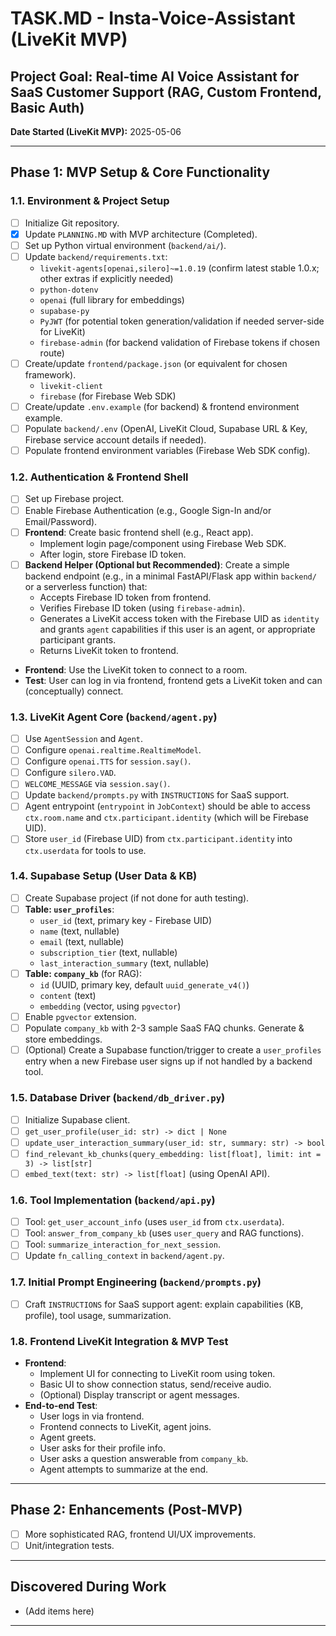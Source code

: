 # TASK.MD - Insta-Voice-Assistant (LiveKit MVP)

## Project Goal: Real-time AI Voice Assistant for SaaS Customer Support (RAG, Custom Frontend, Basic Auth)

**Date Started (LiveKit MVP):** 2025-05-06

---

## Phase 1: MVP Setup & Core Functionality

### 1.1. Environment & Project Setup

- [ ] Initialize Git repository.
- [x] Update `PLANNING.MD` with MVP architecture (Completed).
- [ ] Set up Python virtual environment (`backend/ai/`).
- [ ] Update `backend/requirements.txt`:
  - `livekit-agents[openai,silero]~=1.0.19` (confirm latest stable 1.0.x; other extras if explicitly needed)
  - `python-dotenv`
  - `openai` (full library for embeddings)
  - `supabase-py`
  - `PyJWT` (for potential token generation/validation if needed server-side for LiveKit)
  - `firebase-admin` (for backend validation of Firebase tokens if chosen route)
- [ ] Create/update `frontend/package.json` (or equivalent for chosen framework).
  - `livekit-client`
  - `firebase` (for Firebase Web SDK)
- [ ] Create/update `.env.example` (for backend) & frontend environment example.
- [ ] Populate `backend/.env` (OpenAI, LiveKit Cloud, Supabase URL & Key, Firebase service account details if needed).
- [ ] Populate frontend environment variables (Firebase Web SDK config).

### 1.2. Authentication & Frontend Shell

- [ ] Set up Firebase project.
- [ ] Enable Firebase Authentication (e.g., Google Sign-In and/or Email/Password).
- [ ] **Frontend**: Create basic frontend shell (e.g., React app).
  - Implement login page/component using Firebase Web SDK.
  - After login, store Firebase ID token.
- [ ] **Backend Helper (Optional but Recommended)**: Create a simple backend endpoint (e.g., in a minimal FastAPI/Flask app within `backend/` or a serverless function) that:
  - Accepts Firebase ID token from frontend.
  - Verifies Firebase ID token (using `firebase-admin`).
  - Generates a LiveKit access token with the Firebase UID as `identity` and grants `agent` capabilities if this user is an agent, or appropriate participant grants.
  - Returns LiveKit token to frontend.
- **Frontend**: Use the LiveKit token to connect to a room.
- **Test**: User can log in via frontend, frontend gets a LiveKit token and can (conceptually) connect.

### 1.3. LiveKit Agent Core (`backend/agent.py`)

- [ ] Use `AgentSession` and `Agent`.
- [ ] Configure `openai.realtime.RealtimeModel`.
- [ ] Configure `openai.TTS` for `session.say()`.
- [ ] Configure `silero.VAD`.
- [ ] `WELCOME_MESSAGE` via `session.say()`.
- [ ] Update `backend/prompts.py` with `INSTRUCTIONS` for SaaS support.
- [ ] Agent entrypoint (`entrypoint` in `JobContext`) should be able to access `ctx.room.name` and `ctx.participant.identity` (which will be Firebase UID).
- [ ] Store `user_id` (Firebase UID) from `ctx.participant.identity` into `ctx.userdata` for tools to use.

### 1.4. Supabase Setup (User Data & KB)

- [ ] Create Supabase project (if not done for auth testing).
- [ ] **Table: `user_profiles`**:
  - `user_id` (text, primary key - Firebase UID)
  - `name` (text, nullable)
  - `email` (text, nullable)
  - `subscription_tier` (text, nullable)
  - `last_interaction_summary` (text, nullable)
- [ ] **Table: `company_kb`** (for RAG):
  - `id` (UUID, primary key, default `uuid_generate_v4()`)
  - `content` (text)
  - `embedding` (vector, using `pgvector`)
- [ ] Enable `pgvector` extension.
- [ ] Populate `company_kb` with 2-3 sample SaaS FAQ chunks. Generate & store embeddings.
- [ ] (Optional) Create a Supabase function/trigger to create a `user_profiles` entry when a new Firebase user signs up if not handled by a backend tool.

### 1.5. Database Driver (`backend/db_driver.py`)

- [ ] Initialize Supabase client.
- [ ] `get_user_profile(user_id: str) -> dict | None`
- [ ] `update_user_interaction_summary(user_id: str, summary: str) -> bool`
- [ ] `find_relevant_kb_chunks(query_embedding: list[float], limit: int = 3) -> list[str]`
- [ ] `embed_text(text: str) -> list[float]` (using OpenAI API).

### 1.6. Tool Implementation (`backend/api.py`)

- [ ] Tool: `get_user_account_info` (uses `user_id` from `ctx.userdata`).
- [ ] Tool: `answer_from_company_kb` (uses `user_query` and RAG functions).
- [ ] Tool: `summarize_interaction_for_next_session`.
- [ ] Update `fn_calling_context` in `backend/agent.py`.

### 1.7. Initial Prompt Engineering (`backend/prompts.py`)

- [ ] Craft `INSTRUCTIONS` for SaaS support agent: explain capabilities (KB, profile), tool usage, summarization.

### 1.8. Frontend LiveKit Integration & MVP Test

- **Frontend**:
  - Implement UI for connecting to LiveKit room using token.
  - Basic UI to show connection status, send/receive audio.
  - (Optional) Display transcript or agent messages.
- **End-to-end Test**:
  - User logs in via frontend.
  - Frontend connects to LiveKit, agent joins.
  - Agent greets.
  - User asks for their profile info.
  - User asks a question answerable from `company_kb`.
  - Agent attempts to summarize at the end.

---

## Phase 2: Enhancements (Post-MVP)

- [ ] More sophisticated RAG, frontend UI/UX improvements.
- [ ] Unit/integration tests.

---

## Discovered During Work

- (Add items here)

---
